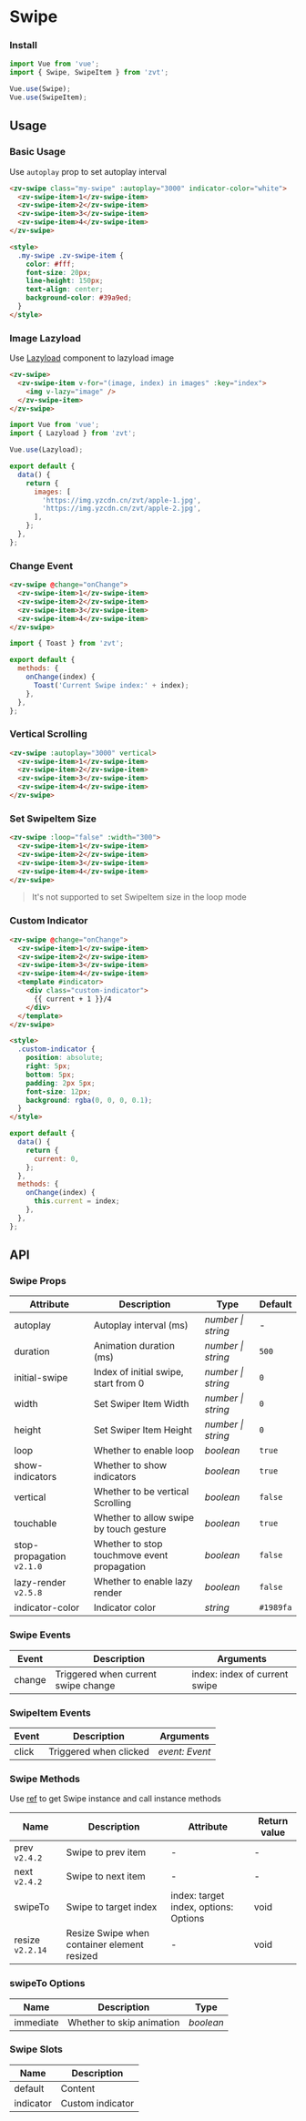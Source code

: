 # Swipe

### Install

```js
import Vue from 'vue';
import { Swipe, SwipeItem } from 'zvt';

Vue.use(Swipe);
Vue.use(SwipeItem);
```

## Usage

### Basic Usage

Use `autoplay` prop to set autoplay interval

```html
<zv-swipe class="my-swipe" :autoplay="3000" indicator-color="white">
  <zv-swipe-item>1</zv-swipe-item>
  <zv-swipe-item>2</zv-swipe-item>
  <zv-swipe-item>3</zv-swipe-item>
  <zv-swipe-item>4</zv-swipe-item>
</zv-swipe>

<style>
  .my-swipe .zv-swipe-item {
    color: #fff;
    font-size: 20px;
    line-height: 150px;
    text-align: center;
    background-color: #39a9ed;
  }
</style>
```

### Image Lazyload

Use [Lazyload](#/en-US/lazyload) component to lazyload image

```html
<zv-swipe>
  <zv-swipe-item v-for="(image, index) in images" :key="index">
    <img v-lazy="image" />
  </zv-swipe-item>
</zv-swipe>
```

```js
import Vue from 'vue';
import { Lazyload } from 'zvt';

Vue.use(Lazyload);

export default {
  data() {
    return {
      images: [
        'https://img.yzcdn.cn/zvt/apple-1.jpg',
        'https://img.yzcdn.cn/zvt/apple-2.jpg',
      ],
    };
  },
};
```

### Change Event

```html
<zv-swipe @change="onChange">
  <zv-swipe-item>1</zv-swipe-item>
  <zv-swipe-item>2</zv-swipe-item>
  <zv-swipe-item>3</zv-swipe-item>
  <zv-swipe-item>4</zv-swipe-item>
</zv-swipe>
```

```js
import { Toast } from 'zvt';

export default {
  methods: {
    onChange(index) {
      Toast('Current Swipe index:' + index);
    },
  },
};
```

### Vertical Scrolling

```html
<zv-swipe :autoplay="3000" vertical>
  <zv-swipe-item>1</zv-swipe-item>
  <zv-swipe-item>2</zv-swipe-item>
  <zv-swipe-item>3</zv-swipe-item>
  <zv-swipe-item>4</zv-swipe-item>
</zv-swipe>
```

### Set SwipeItem Size

```html
<zv-swipe :loop="false" :width="300">
  <zv-swipe-item>1</zv-swipe-item>
  <zv-swipe-item>2</zv-swipe-item>
  <zv-swipe-item>3</zv-swipe-item>
  <zv-swipe-item>4</zv-swipe-item>
</zv-swipe>
```

> It's not supported to set SwipeItem size in the loop mode

### Custom Indicator

```html
<zv-swipe @change="onChange">
  <zv-swipe-item>1</zv-swipe-item>
  <zv-swipe-item>2</zv-swipe-item>
  <zv-swipe-item>3</zv-swipe-item>
  <zv-swipe-item>4</zv-swipe-item>
  <template #indicator>
    <div class="custom-indicator">
      {{ current + 1 }}/4
    </div>
  </template>
</zv-swipe>

<style>
  .custom-indicator {
    position: absolute;
    right: 5px;
    bottom: 5px;
    padding: 2px 5px;
    font-size: 12px;
    background: rgba(0, 0, 0, 0.1);
  }
</style>
```

```js
export default {
  data() {
    return {
      current: 0,
    };
  },
  methods: {
    onChange(index) {
      this.current = index;
    },
  },
};
```

## API

### Swipe Props

| Attribute | Description | Type | Default |
| --- | --- | --- | --- |
| autoplay | Autoplay interval (ms) | _number \| string_ | - |
| duration | Animation duration (ms) | _number \| string_ | `500` |
| initial-swipe | Index of initial swipe, start from 0 | _number \| string_ | `0` |
| width | Set Swiper Item Width | _number \| string_ | `0` |
| height | Set Swiper Item Height | _number \| string_ | `0` |
| loop | Whether to enable loop | _boolean_ | `true` |
| show-indicators | Whether to show indicators | _boolean_ | `true` |
| vertical | Whether to be vertical Scrolling | _boolean_ | `false` |
| touchable | Whether to allow swipe by touch gesture | _boolean_ | `true` |
| stop-propagation `v2.1.0` | Whether to stop touchmove event propagation | _boolean_ | `false` |
| lazy-render `v2.5.8` | Whether to enable lazy render | _boolean_ | `false` |
| indicator-color | Indicator color | _string_ | `#1989fa` |

### Swipe Events

| Event  | Description                         | Arguments                     |
| ------ | ----------------------------------- | ----------------------------- |
| change | Triggered when current swipe change | index: index of current swipe |

### SwipeItem Events

| Event | Description            | Arguments      |
| ----- | ---------------------- | -------------- |
| click | Triggered when clicked | _event: Event_ |

### Swipe Methods

Use [ref](https://vuejs.org/v2/api/#ref) to get Swipe instance and call instance methods

| Name | Description | Attribute | Return value |
| --- | --- | --- | --- |
| prev `v2.4.2` | Swipe to prev item | - | - |
| next `v2.4.2` | Swipe to next item | - | - |
| swipeTo | Swipe to target index | index: target index, options: Options | void |
| resize `v2.2.14` | Resize Swipe when container element resized | - | void |

### swipeTo Options

| Name      | Description               | Type      |
| --------- | ------------------------- | --------- |
| immediate | Whether to skip animation | _boolean_ |

### Swipe Slots

| Name      | Description      |
| --------- | ---------------- |
| default   | Content          |
| indicator | Custom indicator |

